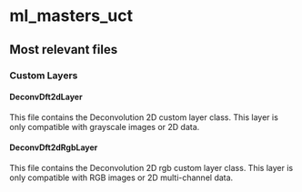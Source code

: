 # ml_masters_uct

## Most relevant files

### Custom Layers

#### DeconvDft2dLayer
This file contains the Deconvolution 2D custom layer class. This layer is only compatible with grayscale images or 2D data.

#### DeconvDft2dRgbLayer
This file contains the Deconvolution 2D rgb custom layer class. This layer is only compatible with RGB images or 2D multi-channel data. 
